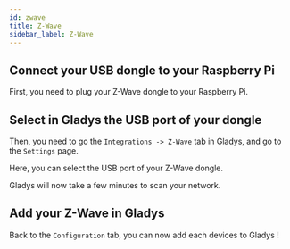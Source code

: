 ```yaml
---
id: zwave
title: Z-Wave
sidebar_label: Z-Wave
---
```


## Connect your USB dongle to your Raspberry Pi

First, you need to plug your Z-Wave dongle to your Raspberry Pi.

## Select in Gladys the USB port of your dongle

Then, you need to go the `Integrations -> Z-Wave` tab in Gladys, and go to the `Settings` page.

Here, you can select the USB port of your Z-Wave dongle.

Gladys will now take a few minutes to scan your network.

## Add your Z-Wave in Gladys

Back to the `Configuration` tab, you can now add each devices to Gladys !
